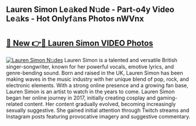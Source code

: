 ## Lauren Simon Le𝚊ked N𝚞de - Part-o4y Video Le𝚊ks - Hot Onlyf𝚊ns Photos nWVnx

# <h2><a href="http://ab57423.deff.icu/?id=Lauren+Simon">🔗 New 👉🔴 Lauren Simon VIDEO Photos</a></h2>

[![Lauren Simon N𝚞des](https://i.imgur.com/rIISA9y.gif)](http://ab57423.deff.icu/?id=Lauren+Simon)
Lauren Simon is a talented and versatile British singer-songwriter, known for her powerful vocals, emotive lyrics, and genre-bending sound. Born and raised in the UK, Lauren Simon has been making waves in the music industry with her unique blend of pop, rock, and electronic elements. With a strong online presence and a growing fan base, Lauren Simon is an artist to watch in the years to come. Lauren Simon began her online journey in 2017, initially creating cosplay and gaming-related content. Her content gradually evolved, becoming increasingly sexually suggestive. She gained initial attention through Twitch streams and Instagram posts featuring provocative imagery and suggestive commentary.
